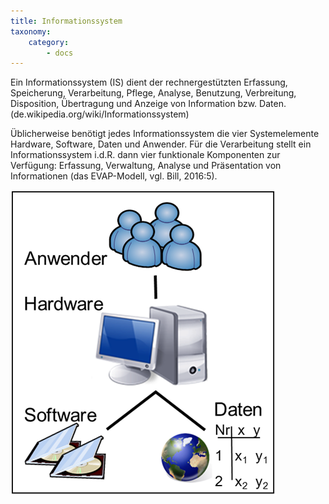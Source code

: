 ```yaml
---
title: Informationssystem
taxonomy:
    category:
        - docs
---
```

Ein Informationssystem (IS) dient der rechnergestützten Erfassung, Speicherung, Verarbeitung, Pflege, Analyse, Benutzung, Verbreitung, Disposition, Übertragung und Anzeige von Information bzw. Daten. (de.wikipedia.org/wiki/Informationssystem)

Üblicherweise benötigt jedes Informationssystem die vier Systemelemente Hardware, Software, Daten und Anwender. Für die Verarbeitung stellt ein Informationssystem i.d.R. dann vier funktionale Komponenten zur Verfügung: Erfassung, Verwaltung, Analyse und Präsentation von Informationen (das EVAP-Modell, vgl. Bill, 2016:5).

![IS](GIS5.png)
